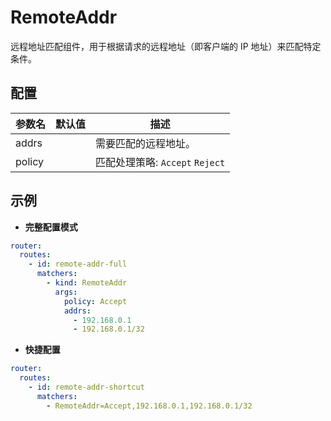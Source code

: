 # RemoteAddr

远程地址匹配组件，用于根据请求的远程地址（即客户端的 IP 地址）来匹配特定条件。

## 配置

| 参数名    | 默认值 | 描述                        |                        
|--------|-----|---------------------------|
| addrs  |     | 需要匹配的远程地址。                | 
| policy |     | 匹配处理策略: `Accept` `Reject` | 

## 示例

- **完整配置模式**

```yaml
router:
  routes:
    - id: remote-addr-full
      matchers:
        - kind: RemoteAddr
          args:
            policy: Accept
            addrs:
              - 192.168.0.1
              - 192.168.0.1/32
```

- **快捷配置**

```yaml
router:
  routes:
    - id: remote-addr-shortcut
      matchers:
        - RemoteAddr=Accept,192.168.0.1,192.168.0.1/32
```